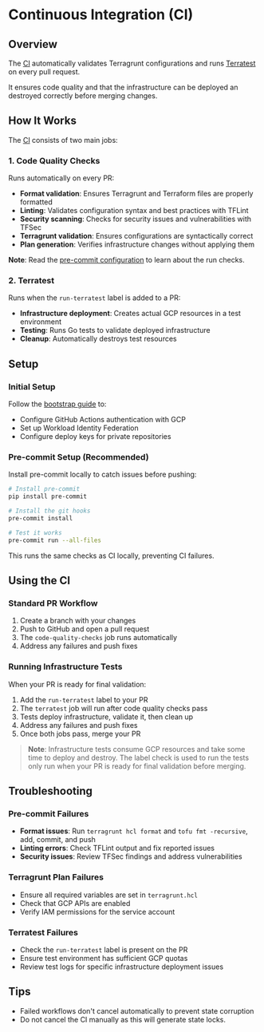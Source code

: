 # Continuous Integration (CI)

## Overview

The [CI](../.github/workflows/ci.yaml) automatically validates Terragrunt configurations and runs [Terratest](https://terratest.gruntwork.io/docs/) on every pull request.

It ensures code quality and that the infrastructure can be deployed an destroyed correctly before merging changes.

## How It Works

The [CI](../.github/workflows/ci.yaml) consists of two main jobs:

### 1. Code Quality Checks
Runs automatically on every PR:
- **Format validation**: Ensures Terragrunt and Terraform files are properly formatted
- **Linting**: Validates configuration syntax and best practices with TFLint
- **Security scanning**: Checks for security issues and vulnerabilities with TFSec
- **Terragrunt validation**: Ensures configurations are syntactically correct
- **Plan generation**: Verifies infrastructure changes without applying them

**Note**: Read the [pre-commit configuration](../.pre-commit-config.yaml) to learn about the run checks.

### 2. Terratest
Runs when the `run-terratest` label is added to a PR:
- **Infrastructure deployment**: Creates actual GCP resources in a test environment
- **Testing**: Runs Go tests to validate deployed infrastructure
- **Cleanup**: Automatically destroys test resources

## Setup

### Initial Setup
Follow the [bootstrap guide](../bootstrap/README.md) to:
- Configure GitHub Actions authentication with GCP
- Set up Workload Identity Federation
- Configure deploy keys for private repositories

### Pre-commit Setup (Recommended)
Install pre-commit locally to catch issues before pushing:

```bash
# Install pre-commit
pip install pre-commit

# Install the git hooks
pre-commit install

# Test it works
pre-commit run --all-files
```

This runs the same checks as CI locally, preventing CI failures.

## Using the CI

### Standard PR Workflow
1. Create a branch with your changes
2. Push to GitHub and open a pull request
3. The `code-quality-checks` job runs automatically
4. Address any failures and push fixes

### Running Infrastructure Tests
When your PR is ready for final validation:

1. Add the `run-terratest` label to your PR
2. The `terratest` job will run after code quality checks pass
3. Tests deploy infrastructure, validate it, then clean up
4. Address any failures and push fixes
5. Once both jobs pass, merge your PR

> **Note**: Infrastructure tests consume GCP resources and take some time to deploy and destroy. The label check is used to run the tests only run when your PR is ready for final validation before merging.

## Troubleshooting

### Pre-commit Failures
- **Format issues**: Run `terragrunt hcl format` and `tofu fmt -recursive`, add, commit, and push
- **Linting errors**: Check TFLint output and fix reported issues
- **Security issues**: Review TFSec findings and address vulnerabilities

### Terragrunt Plan Failures
- Ensure all required variables are set in `terragrunt.hcl`
- Check that GCP APIs are enabled
- Verify IAM permissions for the service account

### Terratest Failures
- Check the `run-terratest` label is present on the PR
- Ensure test environment has sufficient GCP quotas
- Review test logs for specific infrastructure deployment issues

## Tips
- Failed workflows don't cancel automatically to prevent state corruption
- Do not cancel the CI manually as this will generate state locks.